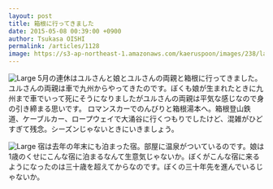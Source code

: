 ```yaml
---
layout: post
title: 箱根に行ってきました
date: 2015-05-08 00:39:00 +0900
author: Tsukasa OISHI
permalink: /articles/1128
image: https://s3-ap-northeast-1.amazonaws.com/kaeruspoon/images/238/large.jpg?1431012493
---
```


![Large](https://s3-ap-northeast-1.amazonaws.com/kaeruspoon/images/238/large.jpg?1431012493)
5月の連休はユルさんと娘とユルさんの両親と箱根に行ってきました。ユルさんの両親は車で九州からやってきたのです。ぼくも娘が生まれたときに九州まで車でいって死にそうになりましたがユルさんの両親は平気な感じなので身の引き締まる思いです。
ロマンスカーでのんびりと箱根湯本へ。箱根登山鉄道、ケーブルカー、ロープウェイで大涌谷に行くつもりでしたけど、混雑がひどすぎて残念。シーズンじゃないときにいきましょう。

![Large](https://s3-ap-northeast-1.amazonaws.com/kaeruspoon/images/239/large.jpg?1431012522)
宿は去年の年末にも泊まった宿。部屋に温泉がついているのです。娘は1歳のくせにこんな宿に泊まるなんて生意気じゃないか。ぼくがこんな宿に来るようになったのは三十歳を超えてからなのです。ぼくの三十年先を進んでいるじゃないか。
